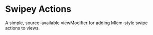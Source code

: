 # Swipey Actions

A simple, source-available viewModifier for adding Mlem-style swipe actions to views.
